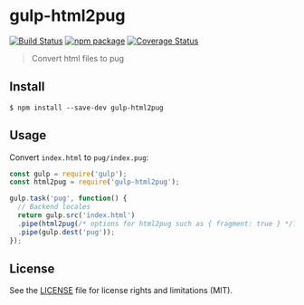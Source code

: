 # gulp-html2pug

[![Build Status][build-badge]][build]
[![npm package][npm-badge]][npm]
[![Coverage Status][coveralls-badge]][coveralls]

> Convert html files to pug

## Install

```
$ npm install --save-dev gulp-html2pug
```


## Usage
Convert `index.html` to `pug/index.pug`:

```js
const gulp = require('gulp');
const html2pug = require('gulp-html2pug');

gulp.task('pug', function() {
  // Backend locales
  return gulp.src('index.html')
  .pipe(html2pug(/* options for html2pug such as { fragment: true } */))
  .pipe(gulp.dest('pug'));
});
```

## License

See the [LICENSE](LICENSE.md) file for license rights and limitations (MIT).

[build-badge]: https://img.shields.io/github/workflow/status/dotcore64/gulp-html2pug/test/master?style=flat-square
[build]: https://github.com/dotcore64/gulp-html2pug/actions

[npm-badge]: https://img.shields.io/npm/v/gulp-html2pug.svg?style=flat-square
[npm]: https://www.npmjs.org/package/gulp-html2pug

[coveralls-badge]: https://img.shields.io/coveralls/dotcore64/gulp-html2pug/master.svg?style=flat-square
[coveralls]: https://coveralls.io/r/dotcore64/gulp-html2pug
